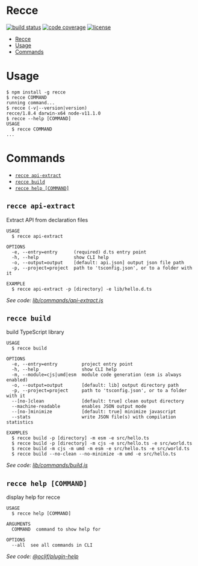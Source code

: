 # Recce

[![build status](https://travis-ci.org/escapace/recce.svg?branch=master)](https://travis-ci.org/escapace/recce)
[![code coverage](https://codecov.io/gh/escapace/recce/branch/master/graph/badge.svg)](https://codecov.io/gh/escapace/recce)
[![license](https://img.shields.io/badge/license-Mozilla%20Public%20License%20Version%202.0-blue.svg)]()

<!-- toc -->
* [Recce](#recce)
* [Usage](#usage)
* [Commands](#commands)
<!-- tocstop -->

# Usage

<!-- usage -->
```sh-session
$ npm install -g recce
$ recce COMMAND
running command...
$ recce (-v|--version|version)
recce/1.8.4 darwin-x64 node-v11.1.0
$ recce --help [COMMAND]
USAGE
  $ recce COMMAND
...
```
<!-- usagestop -->

# Commands

<!-- commands -->
* [`recce api-extract`](#recce-api-extract)
* [`recce build`](#recce-build)
* [`recce help [COMMAND]`](#recce-help-command)

## `recce api-extract`

Extract API from declaration files

```
USAGE
  $ recce api-extract

OPTIONS
  -e, --entry=entry      (required) d.ts entry point
  -h, --help             show CLI help
  -o, --output=output    [default: api.json] output json file path
  -p, --project=project  path to 'tsconfig.json', or to a folder with it

EXAMPLE
  $ recce api-extract -p [directory] -e lib/hello.d.ts
```

_See code: [lib/commands/api-extract.js](https://github.com/escapace/recce/blob/v1.8.4/lib/commands/api-extract.js)_

## `recce build`

build TypeScript library

```
USAGE
  $ recce build

OPTIONS
  -e, --entry=entry         project entry point
  -h, --help                show CLI help
  -m, --module=cjs|umd|esm  module code generation (esm is always enabled)
  -o, --output=output       [default: lib] output directory path
  -p, --project=project     path to 'tsconfig.json', or to a folder with it
  --[no-]clean              [default: true] clean output directory
  --machine-readable        enables JSON output mode
  --[no-]minimize           [default: true] minimize javascript
  --stats                   write JSON file(s) with compilation statistics

EXAMPLES
  $ recce build -p [directory] -m esm -e src/hello.ts
  $ recce build -p [directory] -m cjs -e src/hello.ts -e src/world.ts
  $ recce build -m cjs -m umd -m esm -e src/hello.ts -e src/world.ts
  $ recce build --no-clean --no-minimize -m umd -e src/hello.ts
```

_See code: [lib/commands/build.js](https://github.com/escapace/recce/blob/v1.8.4/lib/commands/build.js)_

## `recce help [COMMAND]`

display help for recce

```
USAGE
  $ recce help [COMMAND]

ARGUMENTS
  COMMAND  command to show help for

OPTIONS
  --all  see all commands in CLI
```

_See code: [@oclif/plugin-help](https://github.com/oclif/plugin-help/blob/v2.1.6/src/commands/help.ts)_
<!-- commandsstop -->

